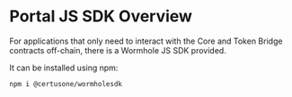 # Portal JS SDK Overview

For applications that only need to interact with the Core and Token Bridge contracts off-chain, there is a Wormhole JS SDK provided.

It can be installed using npm:

```sh
npm i @certusone/wormholesdk
```
